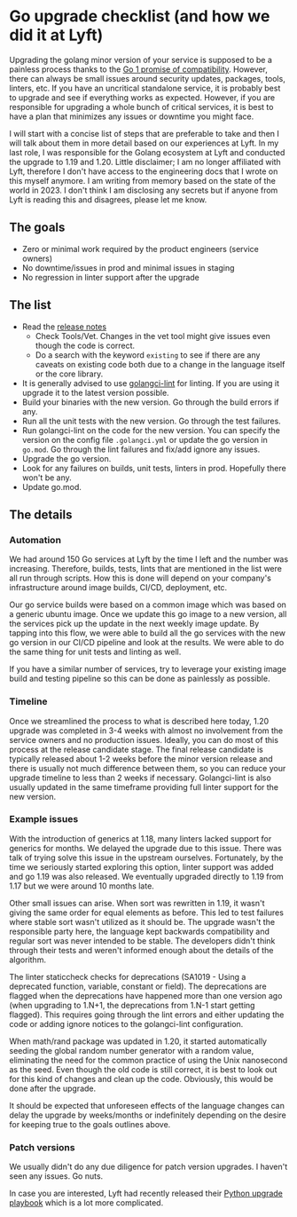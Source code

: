 # Go upgrade checklist (and how we did it at Lyft)

Upgrading the golang minor version of your service is supposed to be a painless process thanks to the [Go 1 promise of compatibility](https://go.dev/doc/go1compat). However, there can always be small issues around security updates, packages, tools, linters, etc. If you have an uncritical standalone service, it is probably best to upgrade and see if everything works as expected. However, if you are responsible for upgrading a whole bunch of critical services, it is best to have a plan that minimizes any issues or downtime you might face.

I will start with a concise list of steps that are preferable to take and then I will talk about them in more detail based on our experiences at Lyft. In my last role, I was responsible for the Golang ecosystem at Lyft and conducted the upgrade to 1.19 and 1.20. Little disclaimer; I am no longer affiliated with Lyft, therefore I don't have access to the engineering docs that I wrote on this myself anymore. I am writing from memory based on the state of the world in 2023. I don't think I am disclosing any secrets but if anyone from Lyft is reading this and disagrees, please let me know.

## The goals

* Zero or minimal work required by the product engineers (service owners)
* No downtime/issues in prod and minimal issues in staging
* No regression in linter support after the upgrade

## The list

* Read the [release notes](https://go.dev/doc/devel/release)
  * Check Tools/Vet. Changes in the vet tool might give issues even though the code is correct.
  * Do a search with the keyword `existing` to see if there are any caveats on existing code both due to a change in the language itself or the core library.
* It is generally advised to use [golangci-lint](https://golangci-lint.run) for linting. If you are using it upgrade it to the latest version possible.
* Build your binaries with the new version. Go through the build errors if any.
* Run all the unit tests with the new version. Go through the test failures.
* Run golangci-lint on the code for the new version. You can specify the version on the config file `.golangci.yml` or update the go version in `go.mod`. Go through the lint failures and fix/add ignore any issues.
* Upgrade the go version.
* Look for any failures on builds, unit tests, linters in prod. Hopefully there won't be any.
* Update go.mod.

## The details

### Automation

We had around 150 Go services at Lyft by the time I left and the number was increasing. Therefore, builds, tests, lints that are mentioned in the list were all run through scripts. How this is done will depend on your company's infrastructure around image builds, CI/CD, deployment, etc.

Our go service builds were based on a common image which was based on a generic ubuntu image. Once we update this go image to a new version, all the services pick up the update in the next weekly image update. By tapping into this flow, we were able to build all the go services with the new go version in our CI/CD pipeline and look at the results. We were able to do the same thing for unit tests and linting as well.

If you have a similar number of services, try to leverage your existing image build and testing pipeline so this can be done as painlessly as possible.

### Timeline

Once we streamlined the process to what is described here today, 1.20 upgrade was completed in 3-4 weeks with almost no involvement from the service owners and no production issues. Ideally, you can do most of this process at the release candidate stage. The final release candidate is typically released about 1-2 weeks before the minor version release and there is usually not much difference between them, so you can reduce your upgrade timeline to less than 2 weeks if necessary. Golangci-lint is also usually updated in the same timeframe providing full linter support for the new version.

### Example issues

With the introduction of generics at 1.18, many linters lacked support for generics for months. We delayed the upgrade due to this issue. There was talk of trying solve this issue in the upstream ourselves. Fortunately, by the time we seriously started exploring this option, linter support was added and go 1.19 was also released. We eventually upgraded directly to 1.19 from 1.17 but we were around 10 months late.

Other small issues can arise. When sort was rewritten in 1.19, it wasn't giving the same order for equal elements as before. This led to test failures where stable sort wasn't utilized as it should be. The upgrade wasn't the responsible party here, the language kept backwards compatibility and regular sort was never intended to be stable. The developers didn't think through their tests and weren't informed enough about the details of the algorithm.

The linter staticcheck checks for deprecations (SA1019 - Using a deprecated function, variable, constant or field). The deprecations are flagged when the deprecations have happened more than one version ago (when upgrading to 1.N+1, the deprecations from 1.N-1 start getting flagged). This requires going through the lint errors and either updating the code or adding ignore notices to the golangci-lint configuration.

When math/rand package was updated in 1.20, it started automatically seeding the global random number generator with a random value, eliminating the need for the common practice of using the Unix nanosecond as the seed. Even though the old code is still correct, it is best to look out for this kind of changes and clean up the code. Obviously, this would be done after the upgrade.

It should be expected that unforeseen effects of the language changes can delay the upgrade by weeks/months or indefinitely depending on the desire for keeping true to the goals outlines above.

### Patch versions

We usually didn't do any due diligence for patch version upgrades. I haven't seen any issues. Go nuts.

In case you are interested, Lyft had recently released their [Python upgrade playbook](https://eng.lyft.com/python-upgrade-playbook-1479145d52f4) which is a lot more complicated.